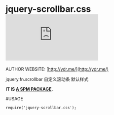 # jquery-scrollbar.css [![spm version](http://spmjs.io/badge/jquery-scrollbar.css)](http://spmjs.io/package/jquery-scrollbar.css)

AUTHOR WEBSITE: [http://ydr.me/](http://ydr.me/)

jquery.fn.scrollbar 自定义滚动条 默认样式

__IT IS [A SPM PACKAGE](http://spmjs.io/package/jquery-scrollbar.css).__





#USAGE
```
require('jquery-scrollbar.css');
```


